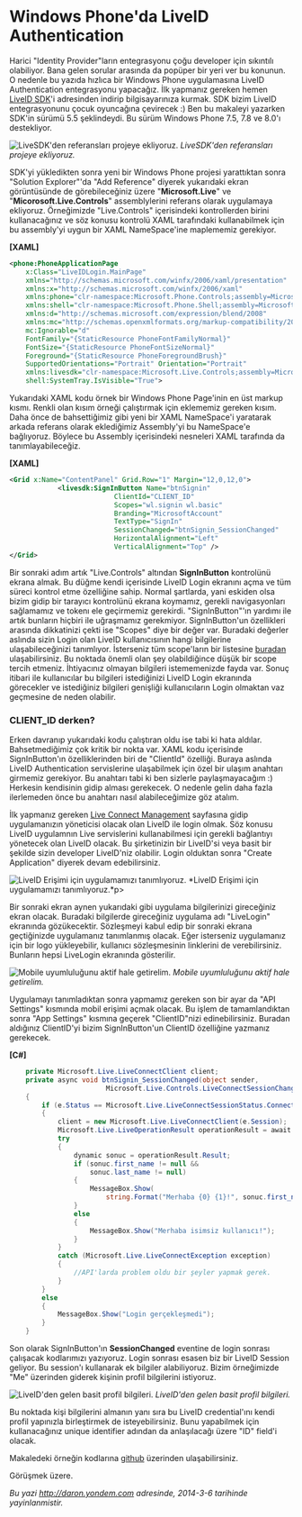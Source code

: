 # Windows Phone'da LiveID Authentication 

Harici "Identity Provider"ların entegrasyonu çoğu developer için
sıkıntılı olabiliyor. Bana gelen sorular arasında da popüper bir yeri
ver bu konunun. O nedenle bu yazıda hızlıca bir Windows Phone
uygulamasına LiveID Authentication entegrasyonu yapacağız. İlk yapmanız
gereken hemen [LiveID
SDK](http://msdn.microsoft.com/en-us/live/ff621310)'i adresinden indirip
bilgisayarınıza kurmak. SDK bizim LiveID entegrasyonunu çocuk oyuncağına
çevirecek :) Ben bu makaleyi yazarken SDK'in sürümü 5.5 şeklindeydi. Bu
sürüm Windows Phone 7.5, 7.8 ve 8.0'ı destekliyor.

![LiveSDK'den referansları projeye
ekliyoruz.](../media/Windows_Phone_LiveID_Authentication/wp_liveid_1.png)
*LiveSDK'den referansları projeye ekliyoruz.*

SDK'yi yükledikten sonra yeni bir Windows Phone projesi yarattıktan
sonra "Solution Explorer"'da "Add Reference" diyerek yukarıdaki ekran
görüntüsünde de görebileceğiniz üzere "**Microsoft.Live**" ve
"**Micorosoft.Live.Controls**" assemblylerini referans olarak uygulamaya
ekliyoruz. Örneğimizde "Live.Controls" içerisindeki kontrollerden birini
kullanacağınız ve söz konusu kontrolü XAML tarafındaki kullanabilmek
için bu assembly'yi uygun bir XAML NameSpace'ine maplememiz gerekiyor.

**[XAML]**

```xml
<phone:PhoneApplicationPage
    x:Class="LiveIDLogin.MainPage"
    xmlns="http://schemas.microsoft.com/winfx/2006/xaml/presentation"
    xmlns:x="http://schemas.microsoft.com/winfx/2006/xaml"
    xmlns:phone="clr-namespace:Microsoft.Phone.Controls;assembly=Microsoft.Phone"
    xmlns:shell="clr-namespace:Microsoft.Phone.Shell;assembly=Microsoft.Phone"
    xmlns:d="http://schemas.microsoft.com/expression/blend/2008"
    xmlns:mc="http://schemas.openxmlformats.org/markup-compatibility/2006"
    mc:Ignorable="d"
    FontFamily="{StaticResource PhoneFontFamilyNormal}"
    FontSize="{StaticResource PhoneFontSizeNormal}"
    Foreground="{StaticResource PhoneForegroundBrush}"
    SupportedOrientations="Portrait" Orientation="Portrait"
    xmlns:livesdk="clr-namespace:Microsoft.Live.Controls;assembly=Microsoft.Live.Controls"
    shell:SystemTray.IsVisible="True">
```

Yukarıdaki XAML kodu örnek bir Windows Phone Page'inin en üst markup
kısmı. Renkli olan kısım örneği çalıştırmak için eklememiz gereken
kısım. Daha önce de bahsettiğimiz gibi yeni bir XAML NameSpace'i
yaratarak arkada referans olarak eklediğimiz Assembly'yi bu NameSpace'e
bağlıyoruz. Böylece bu Assembly içerisindeki nesneleri XAML tarafında da
tanımlayabileceğiz.

**[XAML]**

```xml
<Grid x:Name="ContentPanel" Grid.Row="1" Margin="12,0,12,0">
            <livesdk:SignInButton Name="btnSignin" 
                          ClientId="CLIENT_ID" 
                          Scopes="wl.signin wl.basic" 
                          Branding="MicrosoftAccount" 
                          TextType="SignIn" 
                          SessionChanged="btnSignin_SessionChanged" 
                          HorizontalAlignment="Left"
                          VerticalAlignment="Top" />
</Grid>
```

Bir sonraki adım artık "Live.Controls" altından **SignInButton**
kontrolünü ekrana almak. Bu düğme kendi içerisinde LiveID Login ekranını
açma ve tüm süreci kontrol etme özelliğine sahip. Normal şartlarda, yani
eskiden olsa bizim gidip bir tarayıcı kontrolünü ekrana koymamız,
gerekli navigasyonları sağlamamız ve tokenı ele geçirmemiz gerekirdi.
"SignInButton"'ın yardımı ile artık bunların hiçbiri ile uğraşmamız
gerekmiyor. SignInButton'un özellikleri arasında dikkatinizi çekti ise
"Scopes" diye bir değer var. Buradaki değerler aslında sizin Login olan
LiveID kullanıcısının hangi bilgilerine ulaşabileceğinizi tanımlıyor.
İsterseniz tüm scope'ların bir listesine
[buradan](http://msdn.microsoft.com/en-us/library/live/hh243646.aspx)
ulaşabilirsiniz. Bu noktada önemli olan şey olabildiğince düşük bir
scope tercih etmeniz. İhtiyacınız olmayan bilgileri istememenizde fayda
var. Sonuç itibari ile kullanıcılar bu bilgileri istediğinizi LiveID
Login ekranında görecekler ve istediğiniz bilgileri genişliği
kullanıcıların Login olmaktan vaz geçmesine de neden olabilir.

### CLIENT\_ID derken?  

Erken davranıp yukarıdaki kodu çalıştıran oldu ise tabi ki hata aldılar.
Bahsetmediğimiz çok kritik bir nokta var. XAML kodu içerisinde
SignInButton'ın özelliklerinden biri de "ClientId" özelliği. Buraya
aslında LiveID Authentication servislerine ulaşabilmek için özel bir
ulaşım anahtarı girmemiz gerekiyor. Bu anahtarı tabi ki ben sizlerle
paylaşmayacağım :) Herkesin kendisinin gidip alması gerekecek. O nedenle
gelin daha fazla ilerlemeden önce bu anahtarı nasıl alabileceğimize göz
atalım.

İlk yapmanız gereken [Live Connect
Management](http://go.microsoft.com/fwlink/p/?LinkId=193157) sayfasına
gidip uygulamanızın yöneticisi olacak olan LiveID ile login olmak. Söz
konusu LiveID uygulamnın Live servislerini kullanabilmesi için gerekli
bağlantıyı yönetecek olan LiveID olacak. Bu şirketinizin bir LiveID'si
veya basit bir şekilde sizin developer LiveID'niz olabilir. Login
olduktan sonra "Create Application" diyerek devam edebilirsiniz.

![LiveID Erişimi için uygulamamızı
tanımlıyoruz.](../media/Windows_Phone_LiveID_Authentication/wp_liveid_2.png)
*LiveID Erişimi için uygulamamızı tanımlıyoruz.*p\>

Bir sonraki ekran aynen yukarıdaki gibi uygulama bilgilerinizi
gireceğiniz ekran olacak. Buradaki bilgilerde gireceğiniz uygulama adı
"LiveLogin" ekranında gözükecektir. Sözleşmeyi kabul edip bir sonraki
ekrana geçtiğinizde uygulamanız tanımlanmış olacak. Eğer isterseniz
uygulamanız için bir logo yükleyebilir, kullanıcı sözleşmesinin
linklerini de verebilirsiniz. Bunların hepsi LiveLogin ekranında
gösterilir.

![Mobile uyumluluğunu aktif hale
getirelim.](../media/Windows_Phone_LiveID_Authentication/wp_liveid_3.png)
*Mobile uyumluluğunu aktif hale getirelim.*

Uygulamayı tanımladıktan sonra yapmamız gereken son bir ayar da "API
Settings" kısmında mobil erişimi açmak olacak. Bu işlem de
tamamlandıktan sonra "App Settings" kısmına geçerek "ClientID"nizi
edinebilirsiniz. Buradan aldığınız ClientID'yi bizim SignInButton'un
ClientID özelliğine yazmanız gerekecek.

**[C\#]**

```cs
    private Microsoft.Live.LiveConnectClient client;
    private async void btnSignin_SessionChanged(object sender, 
                        Microsoft.Live.Controls.LiveConnectSessionChangedEventArgs e)
    {
        if (e.Status == Microsoft.Live.LiveConnectSessionStatus.Connected)
        {
            client = new Microsoft.Live.LiveConnectClient(e.Session);
            Microsoft.Live.LiveOperationResult operationResult = await client.GetAsync("me");
            try
            {
                dynamic sonuc = operationResult.Result;
                if (sonuc.first_name != null &&
                    sonuc.last_name != null)
                {
                    MessageBox.Show(
                        string.Format("Merhaba {0} {1}!", sonuc.first_name, sonuc.last_name));
                }
                else
                {
                    MessageBox.Show("Merhaba isimsiz kullanıcı!");
                }
            }
            catch (Microsoft.Live.LiveConnectException exception)
            {
                //API'larda problem oldu bir şeyler yapmak gerek.
            }
        }
        else
        {
            MessageBox.Show("Login gerçekleşmedi");
        }
    }
```

Son olarak SignInButton'ın **SessionChanged** eventine de login sonrası
çalışacak kodlarımızı yazıyoruz. Login sonrası esasen biz bir LiveID
Session geliyor. Bu session'ı kullanarak ek bilgiler alabiliyoruz. Bizim
örneğimizde "Me" üzerinden giderek kişinin profil bilgilerini istiyoruz.

![LiveID'den gelen basit profil
bilgileri.](../media/Windows_Phone_LiveID_Authentication/wp_liveid_4.png)
*LiveID'den gelen basit profil bilgileri.*

Bu noktada kişi bilgilerini almanın yanı sıra bu LiveID credential'ını
kendi profil yapınızla birleştirmek de isteyebilirsiniz. Bunu yapabilmek
için kullanacağınız unique identifier adından da anlaşılacağı üzere "ID"
field'i olacak.

Makaledeki örneğin kodlarına
[github](https://github.com/daronyondem/WPMakaleOrnekleri/tree/master/LiveID/LiveIDLogin)
üzerinden ulaşabilirsiniz.

Görüşmek üzere.


*Bu yazi http://daron.yondem.com adresinde, 2014-3-6 tarihinde yayinlanmistir.*